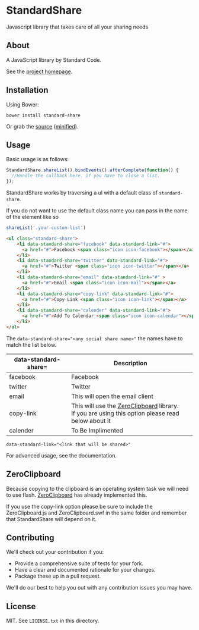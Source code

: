 # StandardShare

Javascript library that takes care of all your sharing needs

## About

A JavaScript library by Standard Code.

See the [project homepage](http://codeisstandard.github.io/StandardShare).

## Installation

Using Bower:

    bower install standard-share

Or grab the [source](https://github.com/codeisstandard/StandardShare/dist/StandardShare.js) ([minified](https://github.com/codeisstandard/StandardShare/dist/StandardShare.min.js)).

## Usage

Basic usage is as follows:

```javascript
StandardShare.shareList().bindEvents().afterComplete(function() {
  //Handle the callback here. if you have to close a list.
});
```

StandardShare works by traversing a ul with a default class of ```standard-share```.

If you do not want to use the default class name you can pass in the name of the element like so
```javascript
shareList('.your-custom-list')
```
```html
<ul class="standard-share">
    <li data-standard-share="facebook" data-standard-link="#">
      <a href="#">Facebook <span class="icon icon-facebook"></span></a>
    </li>
    <li data-standard-share="twitter" data-standard-link="#">
      <a href="#">Twitter <span class="icon icon-twitter"></span></a>
    </li>
    <li data-standard-share="email" data-standard-link="#" >
      <a href="#">Email <span class="icon icon-mail"></span></a>
    </li>
    <li data-standard-share="copy-link" data-standard-link="#">
      <a href="#">Copy Link <span class="icon icon-link"></span></a>
    </li>
    <li data-standard-share="calender" data-standard-link="#">
      <a href="#">Add To Calendar <span class="icon icon-calendar"></span></a>
    </li>
</ul>
```
The ```data-standard-share="<any social share name>"``` the names have to match the list below.

| data-standard-share=  | Description  |
| ------------- | ----------- |
| facebook      | Facebook|
| twitter       | Twitter|
| email       | This will open the email client|
| copy-link       | This will use the <a href="https://github.com/zeroclipboard/zeroclipboard">ZeroClipboard</a> library.<br>If you are using this option please read below about it|
| calender       | To Be Implimented|

```data-standard-link="<link that will be shared>"```

For advanced usage, see the documentation.

## ZeroClipboard

Because copying to the clipboard is an operating system task we will need to use flash. <a href="https://github.com/zeroclipboard/zeroclipboard">ZeroClipboard</a>
has already implemented this.

If you use the copy-link option please be sure to include the ZeroClipboard.js and ZeroClipboard.swf
in the same folder and remember that StandardShare will depend on it.


## Contributing

We'll check out your contribution if you:

* Provide a comprehensive suite of tests for your fork.
* Have a clear and documented rationale for your changes.
* Package these up in a pull request.

We'll do our best to help you out with any contribution issues you may have.

## License

MIT. See `LICENSE.txt` in this directory.
